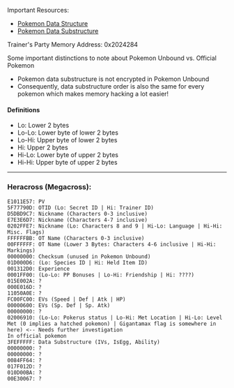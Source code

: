 Important Resources:

- [Pokemon Data Structure](<https://bulbapedia.bulbagarden.net/wiki/Pok%C3%A9mon_data_structure_(Generation_III)>)
- [Pokemon Data Substructure](<https://bulbapedia.bulbagarden.net/wiki/Pok%C3%A9mon_data_substructures_(Generation_III)>)

Trainer's Party Memory Address: 0x2024284

Some important distinctions to note about Pokemon Unbound vs. Official Pokemon

- Pokemon data substructure is not encrypted in Pokemon Unbound
- Consequently, data substructure order is also the same for every pokemon which makes memory hacking a lot easier!

#### Definitions

- Lo: Lower 2 bytes
- Lo-Lo: Lower byte of lower 2 bytes
- Lo-Hi: Upper byte of lower 2 bytes
- Hi: Upper 2 bytes
- Hi-Lo: Lower byte of upper 2 bytes
- Hi-Hi: Upper byte of upper 2 bytes

---

### Heracross (Megacross):

```
E1011E57: PV
5F77790D: OTID (Lo: Secret ID | Hi: Trainer ID)
D5DBD9C7: Nickname (Characters 0-3 inclusive)
E7E3E6D7: Nickname (Characters 4-7 inclusive)
0202FFE7: Nickname (Lo: Characters 8 and 9 | Hi-Lo: Language | Hi-Hi: Misc. Flags)
FFFFFFBB: OT Name (Characters 0-3 inclusive)
00FFFFFF: OT Name (Lower 3 Bytes: Characters 4-6 inclusive | Hi-Hi: Markings)
00000000: Checksum (unused in Pokemon Unbound)
01D000D6: (Lo: Species ID | Hi: Held Item ID)
001312D0: Experience
0001FF00: (Lo-Lo: PP Bonuses | Lo-Hi: Friendship | Hi: ????)
015E002A: ?
000E016D: ?
11050A0E: ?
FC00FC00: EVs (Speed | Def | Atk | HP)
00000600: EVs (Sp. Def | Sp. Atk)
00000000: ?
02006910: (Lo-Lo: Pokerus status | Lo-Hi: Met Location | Hi-Lo: Level Met (0 implies a hatched pokemon) | Gigantamax flag is somewhere in here) <-- Needs further investigation
In official pokemon
3FEFFFFF: Data Substructure (IVs, IsEgg, Ability)
00000000: ?
00000000: ?
0084FF64: ?
017F012D: ?
010D00BA: ?
00E30067: ?
```
